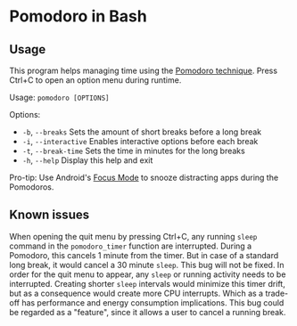 # Pomodoro in Bash
## Usage
This program helps managing time using the [Pomodoro technique](https://en.wikipedia.org/wiki/Pomodoro_Technique). Press Ctrl+C to open an option menu during runtime.

Usage: `pomodoro [OPTIONS]`

Options:
*  `-b`, `--breaks`      Sets the amount of short breaks before a long break
*  `-i`, `--interactive` Enables interactive options before each break
*  `-t`, `--break-time`  Sets the time in minutes for the long breaks
*  `-h`, `--help`        Display this help and exit

Pro-tip: Use Android's [Focus Mode](https://www.blog.google/products/android/android-focus-mode/) to snooze distracting apps during the Pomodoros.


## Known issues
When opening the quit menu by pressing Ctrl+C, any running `sleep` command in the `pomodoro_timer` function are interrupted. During a Pomodoro, this cancels 1 minute from the timer. But in case of a standard long break, it would cancel a 30 minute `sleep`. This bug will not be fixed. In order for the quit menu to appear, any `sleep` or running activity needs to be interrupted. Creating shorter `sleep` intervals would minimize this timer drift, but as a consequence would create more CPU interrupts. Which as a trade-off has performance and energy consumption implications. This bug could be regarded as a "feature", since it allows a user to cancel a running break.
